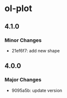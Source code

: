 # ol-plot

## 4.1.0

### Minor Changes

- 21ef6f7: add new shape

## 4.0.0

### Major Changes

- 9095a5b: update version
